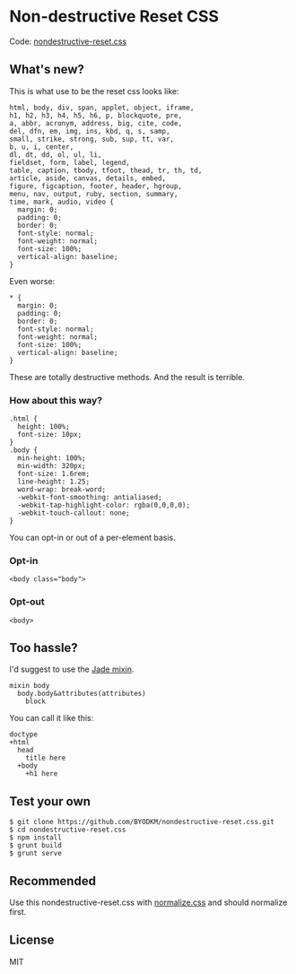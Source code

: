# Non-destructive Reset CSS

Code: [nondestructive-reset.css](nondestructive-reset.css)

## What's new?

This is what use to be the reset css looks like:

	html, body, div, span, applet, object, iframe,
	h1, h2, h3, h4, h5, h6, p, blockquote, pre,
	a, abbr, acronym, address, big, cite, code,
	del, dfn, em, img, ins, kbd, q, s, samp,
	small, strike, strong, sub, sup, tt, var,
	b, u, i, center,
	dl, dt, dd, ol, ul, li,
	fieldset, form, label, legend,
	table, caption, tbody, tfoot, thead, tr, th, td,
	article, aside, canvas, details, embed,
	figure, figcaption, footer, header, hgroup,
	menu, nav, output, ruby, section, summary,
	time, mark, audio, video {
	  margin: 0;
	  padding: 0;
	  border: 0;
	  font-style: normal;
	  font-weight: normal;
	  font-size: 100%;
	  vertical-align: baseline;
	}

Even worse:

	* {
	  margin: 0;
	  padding: 0;
	  border: 0;
	  font-style: normal;
	  font-weight: normal;
	  font-size: 100%;
	  vertical-align: baseline;
	}

These are totally destructive methods. And the result is terrible.

### How about this way?

	.html {
	  height: 100%;
	  font-size: 10px;
	}
	.body {
	  min-height: 100%;
	  min-width: 320px;
	  font-size: 1.6rem;
	  line-height: 1.25;
	  word-wrap: break-word;
	  -webkit-font-smoothing: antialiased;
	  -webkit-tap-highlight-color: rgba(0,0,0,0);
	  -webkit-touch-callout: none;
	}

You can opt-in or out of a per-element basis.

### Opt-in
	<body class="body">

### Opt-out

	<body>

## Too hassle?

I'd suggest to use the [Jade mixin](helper/nondestructive-reset.jade).

	mixin body
	  body.body&attributes(attributes)
	    block

You can call it like this:

	doctype
	+html
	  head
	    title here
	  +body
	    +h1 here

## Test your own
	$ git clone https://github.com/BYODKM/nondestructive-reset.css.git
	$ cd nondestructive-reset.css
	$ npm install
	$ grunt build
	$ grunt serve

## Recommended

Use this nondestructive-reset.css with [normalize.css](https://github.com/necolas/normalize.css) and should normalize first.

## License

MIT
